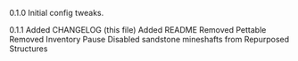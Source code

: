 0.1.0
Initial config tweaks.

0.1.1
Added CHANGELOG (this file)
Added README
Removed Pettable
Removed Inventory Pause
Disabled sandstone mineshafts from Repurposed Structures
